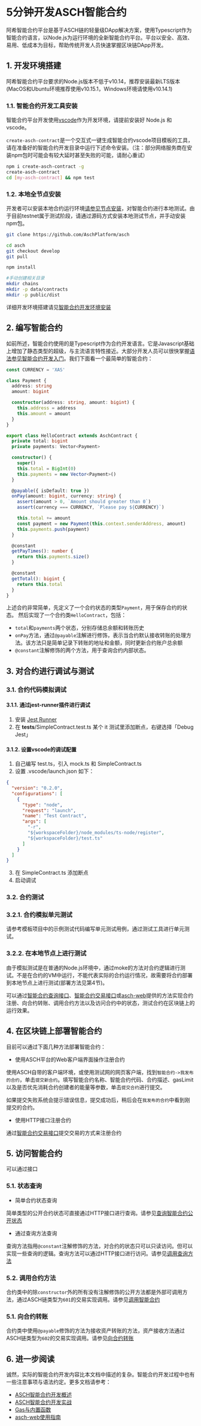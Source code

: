 
# 5分钟开发ASCH智能合约

阿希智能合约平台是基于ASCH链的轻量级DApp解决方案，使用Typescript作为智能合约语言，以Node.js为运行环境的全新智能合约平台。平台以安全、高效、易用、低成本为目标，帮助传统开发人员快速掌握区块链DApp开发。

## 1. 开发环境搭建

阿希智能合约平台要求的Node.js版本不低于v10.14，推荐安装最新LTS版本(MacOS和Ubuntu环境推荐使用v10.15.1，Windows环境请使用v10.14.1)

### 1.1. 智能合约开发工具安装

智能合约平台开发使用[vscode](https://code.visualstudio.com/)作为开发环境，请提前安装好 Node.js 和vscode。

`create-asch-contract`是一个交互式一键生成智能合约vscode项目模板的工具，请在准备好的智能合约开发目录中运行下述命令安装。（注：部分网络服务商在安装npm包时可能会有较大延时甚至失败的可能，请耐心重试）

```sh
npm i create-asch-contract -g
create-asch-contract
cd [my-asch-contract] && npm test
```

### 1.2. 本地全节点安装

开发者可以安装本地合约运行环境[请参见节点安装](../../install/zh-cn.md)，对智能合约进行本地测试。由于目前testnet属于测试阶段，请通过源码方式安装本地测试节点，并手动安装npm包。

```sh
git clone https://github.com/AschPlatform/asch

cd asch
git checkout develop
git pull

npm install

#手动创建相关目录
mkdir chains
mkdir -p data/contracts
mkdir -p public/dist
```

详细开发环境搭建请见[智能合约开发环境安装](../install/zh-cn.md)

## 2. 编写智能合约

如前所述，智能合约使用的是Typescript作为合约开发语言。它是Javascript基础上增加了静态类型的超级，与主流语言特性接近。大部分开发人员可以很快掌握[语法参见智能合约开发入门](../introduction/zh-cn.md)。我们下面看一个最简单的智能合约：

```typescript
const CURRENCY = 'XAS'

class Payment {
  address: string
  amount: bigint

  constructor(address: string, amount: bigint) {
    this.address = address
    this.amount = amount
  }
}

export class HelloContract extends AschContract {
  private total: bigint
  private payments: Vector<Payment>

  constructor() {
    super()
    this.total = BigInt(0)
    this.payments = new Vector<Payment>()
  }

  @payable({ isDefault: true })
  onPay(amount: bigint, currency: string) {
    assert(amount > 0, `Amount should greater than 0`)
    assert(currency === CURRENCY, `Please pay ${CURRENCY}`)

    this.total += amount
    const payment = new Payment(this.context.senderAddress, amount)
    this.payments.push(payment)
  }

  @constant
  getPayTimes(): number {
    return this.payments.size()
  }

  @constant
  getTotal(): bigint {
    return this.total
  }
}
```

上述合约非常简单，先定义了一个合约状态的类型`Payment`，用于保存合约的状态。
然后实现了一个合约类`HelloContract`，包括：

- `total`和`payments`两个状态，分别存储总余额和转账历史
- `onPay`方法，通过`@payable`注解进行修饰，表示当合约默认接收转账的处理方法。该方法只是简单记录下转账的地址和金额，同时更新合约账户总余额
- `@constant`注解修饰的两个方法，用于查询合约内部状态。

## 3. 对合约进行调试与测试

### 3.1. 合约代码模拟调试

#### 3.1.1. 通过jest-runner插件进行调试

  1. 安装 [Jest Runner](https://marketplace.visualstudio.com/items?itemName=firsttris.vscode-jest-runner)
  2. 在 __tests__/SimpleContract.test.ts 某个 it 测试里添加断点，右键选择「Debug Jest」

#### 3.1.2. 设置vscode的调试配置

  1. 自己编写 test.ts，引入 mock.ts 和 SimpleContract.ts
  2. 设置 .vscode/launch.json 如下：

  ```json
  {
    "version": "0.2.0",
    "configurations": [
      {
        "type": "node",
        "request": "launch",
        "name": "Test Contract",
        "args": [
          "-r",
          "${workspaceFolder}/node_modules/ts-node/register",
          "${workspaceFolder}/test.ts"
        ]
      }
    ]
  }
  ```

  3. 在 SimpleContract.ts 添加断点
  4. 启动调试

### 3.2. 合约测试

### 3.2.1. 合约模拟单元测试

请参考模板项目中的示例测试代码编写单元测试用例，通过测试工具进行单元测试。

### 3.2.2. 在本地节点上进行测试

由于模拟测试是在普通的Node.js环境中，通过moke的方法对合约逻辑进行测试。不是在合约的VM中运行，不能代表实际的合约运行情况，故需要将合约部署到本地节点上进行测试(部署方法见第4节)。

可以通过[智能合约查询接口](../../http-api/zh-cn.md#212-智能合约)、[智能合约交易接口](../../http-api/zh-cn.md#37-智能合约)或[asch-web](../../asch-web/zh-cn.md)提供的方法实现合约注册、向合约转账、调用合约方法以及访问合约中的状态，测试合约在区块链上的运行效果。

## 4. 在区块链上部署智能合约

目前可以通过下面几种方法部署智能合约：

- 使用ASCH平台的Web客户端界面操作注册合约

使用ASCH自带的客户端环境，或使用测试网的网页客户端，找到`智能合约->我发布的合约`，单击`提交新合约`。填写智能合约名称、智能合约代码、合约描述、gasLimit以及是否优先消耗合约创建者的能量等参数，单击`提交合约`进行提交。

如果提交失败系统会提示错误信息，提交成功后，稍后会在`我发布的合约`中看到刚提交的合约。

- 使用HTTP接口注册合约

通过[智能合约交易接口](../../http-api/zh-cn.md#371-注册智能合约)提交交易的方式来注册合约

## 5. 访问智能合约

可以通过接口

### 5.1. 状态查询

- 简单合约状态查询

简单类型的公开合约状态可直接通过HTTP接口进行查询。请参见[查询智能合约公开状态](../../http-api/zh-cn.md#2125-查询智能合约公开状态)

- 通过查询方法查询

查询方法指用`@constant`注解修饰的方法，对合约的状态只可以只读访问。但可以实现一些查询的逻辑。查询方法可以通过HTTP接口进行访问。请参见[调用查询方法](../../http-api/zh-cn.md#2127-调用查询方法)

### 5.2. 调用合约方法

合约类中的除`constructor`外的所有没有注解修饰的公开方法都是外部可调用方法，通过ASCH链类型为`601`的交易实现调用。请参见[调用智能合约](../../http-api/zh-cn.md#372-调用智能合约)

### 5.1. 向合约转账

合约类中使用`@payable`修饰的方法为接收资产转账的方法，资产接收方法通过ASCH链类型为`602`的交易实现调用。请参见[向合约转账](../../http-api/zh-cn.md#373-向智能合约转账)

## 6. 进一步阅读

诚然，实际的智能合约开发内容比本文档中描述的复杂。智能合约开发过程中也有一些注意事项与语法约定。更多文档请参考：

- [ASCH智能合约开发概述](../introduction/zh-cn.md)
- [ASCH智能合约开发实战](../contract-in-action/README.md)
- [Gas与内置函数](../gas-and-functions/zh-cn.md)
- [asch-web使用指南](../../asch-web/zh-cn.md)